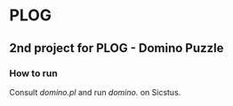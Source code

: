 # PLOG

## 2nd project for PLOG - Domino Puzzle

### How to run
Consult *domino.pl* and run *domino.* on Sicstus.
